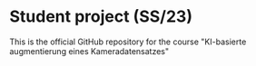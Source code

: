 # Student project (SS/23)
This is the official GitHub repository for the course "KI-basierte augmentierung eines Kameradatensatzes"

